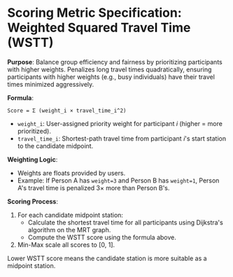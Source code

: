 # **Scoring Metric Specification: Weighted Squared Travel Time (WSTT)**

**Purpose**: Balance group efficiency and fairness by prioritizing participants with higher weights. Penalizes long travel times quadratically, ensuring participants with higher weights (e.g., busy individuals) have their travel times minimized aggressively.

**Formula**:

```
Score = Σ (weight_i × travel_time_i^2)
```

- `weight_i`: User-assigned priority weight for participant _i_ (higher = more prioritized).
- `travel_time_i`: Shortest-path travel time from participant _i_'s start station to the candidate midpoint.

**Weighting Logic**:

- Weights are floats provided by users.
- Example: If Person A has `weight=3` and Person B has `weight=1`, Person A's travel time is penalized 3× more than Person B's.

**Scoring Process**:

1. For each candidate midpoint station:
    - Calculate the shortest travel time for all participants using Dijkstra's algorithm on the MRT graph.
    - Compute the WSTT score using the formula above.
2. Min-Max scale all scores to [0, 1].

Lower WSTT score means the candidate station is more suitable as a midpoint station.
